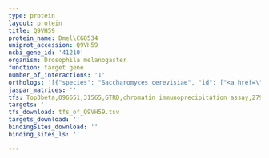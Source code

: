 ```yaml
---
type: protein
layout: protein
title: Q9VH59
protein_name: Dmel\CG8534
uniprot_accession: Q9VH59
ncbi_gene_id: '41210'
organism: Drosophila melanogaster
function: target gene
number_of_interactions: '1'
orthologs: '[{"species": "Saccharomyces cerevisiae", "id": ["<a href=\"/protein/p25358\">P25358</a>", "<a href=\"/protein/p39540\">P39540</a>"]}]'
jaspar_matrices: ''
tfs: Top3beta,O96651,31565,GTRD,chromatin immunoprecipitation assay,27924024%5Buid%5D,No
targets: ''
tfs_download: tfs_of_Q9VH59.tsv
targets_download: ''
bindingSites_download: ''
binding_sites_ls: ''

---
```

